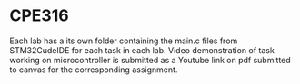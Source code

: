 # CPE316
Each lab has a its own folder containing the main.c files from STM32CudeIDE for each task in each lab. 
Video demonstration of task working on microcontroller is submitted as a Youtube link on pdf submitted to canvas for the corresponding assignment.
